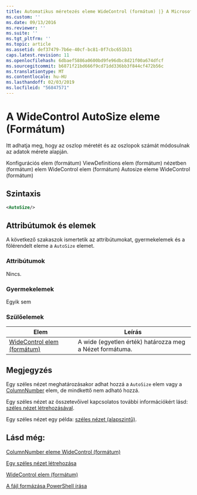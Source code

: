 ```yaml
---
title: Automatikus méretezés eleme WideControl (formátum) |} A Microsoft Docs
ms.custom: ''
ms.date: 09/13/2016
ms.reviewer: ''
ms.suite: ''
ms.tgt_pltfrm: ''
ms.topic: article
ms.assetid: def37479-7b6e-40cf-bc81-0f7cbc651b31
caps.latest.revision: 11
ms.openlocfilehash: 6dbaef5886a0600bd9fe96dbc8d21f00a674dfcf
ms.sourcegitcommit: b6871f21bd666f9cd71dd336bb3f844cf472b56c
ms.translationtype: MT
ms.contentlocale: hu-HU
ms.lasthandoff: 02/03/2019
ms.locfileid: "56847571"
---
```

# <a name="autosize-element-for-widecontrol-format"></a>A WideControl AutoSize eleme (Formátum)

Itt adhatja meg, hogy az oszlop méretét és az oszlopok számát módosulnak az adatok mérete alapján.

Konfigurációs elem (formátum) ViewDefinitions elem (formátum) nézetben (formátum) elem WideControl elem (formátum) Autosize eleme WideControl (formátum)

## <a name="syntax"></a>Szintaxis

```xml
<AutoSize/>
```

## <a name="attributes-and-elements"></a>Attribútumok és elemek

A következő szakaszok ismertetik az attribútumokat, gyermekelemek és a fölérendelt eleme a `AutoSize` elemet.

### <a name="attributes"></a>Attribútumok

Nincs.

### <a name="child-elements"></a>Gyermekelemek

Egyik sem

### <a name="parent-elements"></a>Szülőelemek

|Elem|Leírás|
|-------------|-----------------|
|[WideControl elem (formátum)](./widecontrol-element-format.md)|A wide (egyetlen érték) határozza meg a Nézet formátuma.|

## <a name="remarks"></a>Megjegyzés

Egy széles nézet meghatározásakor adhat hozzá a `AutoSize` elem vagy a [ColumnNumber](./columnnumber-element-for-widecontrol-format.md) elem, de mindkettő nem adható hozzá.

Egy széles nézet az összetevőivel kapcsolatos további információkért lásd: [széles nézet létrehozásával](./creating-a-wide-view.md).

Egy széles nézet egy példa: [széles nézet (alapszintű)](./wide-view-basic.md).

## <a name="see-also"></a>Lásd még:

[ColumnNumber eleme WideControl (formátum)](./columnnumber-element-for-widecontrol-format.md)

[Egy széles nézet létrehozása](./creating-a-wide-view.md)

[WideControl elem (formátum)](./widecontrol-element-format.md)

[A fájl formázása PowerShell írása](./writing-a-powershell-formatting-file.md)
